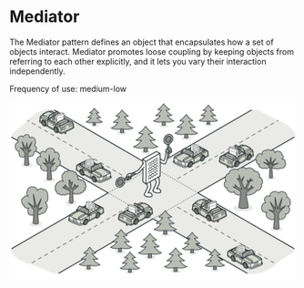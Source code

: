 # Mediator

The Mediator pattern defines an object that encapsulates how a set of objects interact.
Mediator promotes loose coupling by keeping objects from referring to each other explicitly,
and it lets you vary their interaction independently.

Frequency of use: medium-low

![image](./_mediator.png)